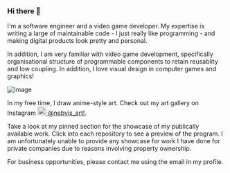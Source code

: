 ### Hi there 👋

I'm a software engineer and a video game developer. My expertise is writing a large of maintainable code - I just really like programming - and making digital products look pretty and personal.

In addition, I am very familiar with video game development, specifically organisational structure of programmable components to retain reusablity and low coupling. In addition, I love visual design in computer games and graphics!

<img src="https://github.com/rui-han-crh/rui-han-crh/assets/15359033/57074f62-89ad-470c-9cea-3fe046747701" alt="image" style="max-height: 500px; width: auto;">


In my free time, I draw anime-style art. Check out my art gallery on Instagram <a href="https://www.instagram.com/nebvis_art/" target="_blank"><img src="https://upload.wikimedia.org/wikipedia/commons/thumb/e/e7/Instagram_logo_2016.svg/1024px-Instagram_logo_2016.svg.png" width="20"/> @nebvis_art!</a>.

Take a look at my pinned section for the showcase of my publically available work. Click into each repository to see a preview of the program. I am unfortunately unable to provide any showcase for work I have done for private companies due to reasons involving property ownership.

For business opportunities, please contact me using the email in my profile.

<!--
**rui-han-crh/rui-han-crh** is a ✨ _special_ ✨ repository because its `README.md` (this file) appears on your GitHub profile.

Here are some ideas to get you started:

- 🔭 I’m currently working on ...
- 🌱 I’m currently learning ...
- 👯 I’m looking to collaborate on ...
- 🤔 I’m looking for help with ...
- 💬 Ask me about ...
- 📫 How to reach me: ...
- 😄 Pronouns: ...
- ⚡ Fun fact: ...
-->
